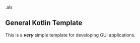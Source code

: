 .als
## General Kotlin Template 

This is a ***very*** simple template for developing GUI applications.
